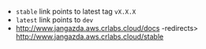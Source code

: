 * `stable` link points to latest tag `vX.X.X`
* `latest` link points to `dev`
* http://www.jangazda.aws.crlabs.cloud/docs -redirects> http://www.jangazda.aws.crlabs.cloud/stable

